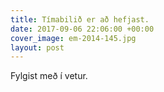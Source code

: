 ```yaml
---
title: Tímabilið er að hefjast.
date: 2017-09-06 22:06:00 +00:00
cover_image: em-2014-145.jpg
layout: post
---
```


Fylgist með í vetur. 